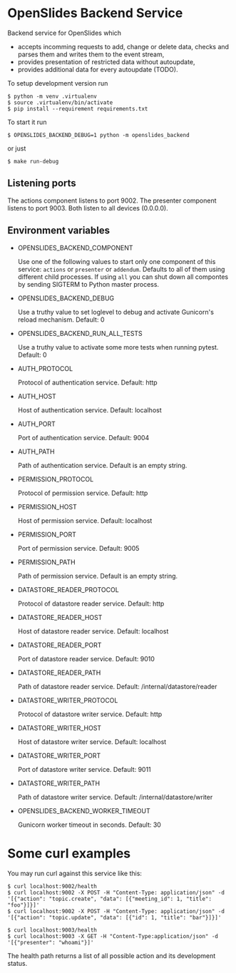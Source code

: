 # OpenSlides Backend Service

Backend service for OpenSlides which

* accepts incomming requests to add, change or delete data, checks and parses them and writes them to the event stream,
* provides presentation of restricted data without autoupdate,
* provides additional data for every autoupdate (TODO).

To setup development version run

    $ python -m venv .virtualenv
    $ source .virtualenv/bin/activate
    $ pip install --requirement requirements.txt

To start it run

    $ OPENSLIDES_BACKEND_DEBUG=1 python -m openslides_backend

or just

    $ make run-debug

## Listening ports

The actions component listens to port 9002. The presenter component listens to port 9003. Both listen to all devices (0.0.0.0).


## Environment variables

* OPENSLIDES_BACKEND_COMPONENT

  Use one of the following values to start only one component of this service: `actions` or `presenter` or `addendum`. Defaults to all of them using different child processes. If using `all` you can shut down all compontes by sending SIGTERM to Python master process.

* OPENSLIDES_BACKEND_DEBUG

  Use a truthy value to set loglevel to debug and activate Gunicorn's reload mechanism. Default: 0

* OPENSLIDES_BACKEND_RUN_ALL_TESTS

  Use a truthy value to activate some more tests when running pytest. Default: 0

* AUTH_PROTOCOL

  Protocol of authentication service. Default: http

* AUTH_HOST

  Host of authentication service. Default: localhost

* AUTH_PORT

  Port of authentication service. Default: 9004

* AUTH_PATH

  Path of authentication service. Default is an empty string.

* PERMISSION_PROTOCOL

  Protocol of permission service. Default: http

* PERMISSION_HOST

  Host of permission service. Default: localhost

* PERMISSION_PORT

  Port of permission service. Default: 9005

* PERMISSION_PATH

  Path of permission service. Default is an empty string.

* DATASTORE_READER_PROTOCOL

  Protocol of datastore reader service. Default: http

* DATASTORE_READER_HOST

  Host of datastore reader service. Default: localhost

* DATASTORE_READER_PORT

  Port of datastore reader service. Default: 9010

* DATASTORE_READER_PATH

  Path of datastore reader service. Default: /internal/datastore/reader

* DATASTORE_WRITER_PROTOCOL

  Protocol of datastore writer service. Default: http

* DATASTORE_WRITER_HOST

  Host of datastore writer service. Default: localhost

* DATASTORE_WRITER_PORT

  Port of datastore writer service. Default: 9011

* DATASTORE_WRITER_PATH

  Path of datastore writer service. Default: /internal/datastore/writer

* OPENSLIDES_BACKEND_WORKER_TIMEOUT

  Gunicorn worker timeout in seconds. Default: 30


# Some curl examples

You may run curl against this service like this:

    $ curl localhost:9002/health
    $ curl localhost:9002 -X POST -H "Content-Type: application/json" -d '[{"action": "topic.create", "data": [{"meeting_id": 1, "title": "foo"}]}]'
    $ curl localhost:9002 -X POST -H "Content-Type: application/json" -d '[{"action": "topic.update", "data": [{"id": 1, "title": "bar"}]}]'

    $ curl localhost:9003/health
    $ curl localhost:9003 -X GET -H "Content-Type:application/json" -d '[{"presenter": "whoami"}]'

The health path returns a list of all possible action and its development status.
